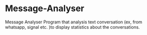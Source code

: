 # Message-Analyser
Message Analyser Program that analysis text conversation (ex, from whatsapp, signal etc. )to display statistics about the conversations.
